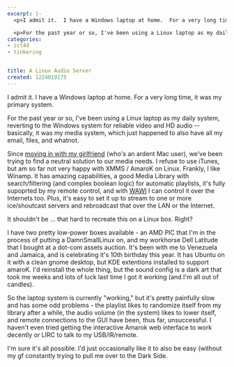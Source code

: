 ```yaml
---
excerpt: |-
  <p>I admit it.  I have a Windows laptop at home.  For a very long time, it was my primary system.</p>

  <p>For the past year or so, I've been using a Linux laptop as my daily system, reverting to the Windows system for reliable video and HD audio -- basically, it was my media system, which just happened to also have all my email, files, and whatnot.</p>
categories:
- ict4d
- tinkering


title: A Linux Audio Server
created: 1224019175
---
```

<p>I admit it.  I have a Windows laptop at home.  For a very long time, it was my primary system.</p>

<p>For the past year or so, I've been using a Linux laptop as my daily system, reverting to the Windows system for reliable video and HD audio -- basically, it was my media system, which just happened to also have all my email, files, and whatnot.</p>

<p>Since <a href="http://audreyandjon.com/">moving in with my girlfriend</a> (who's an ardent Mac user), we've been trying to find a neutral solution to our media needs.  I refuse to use iTunes, but am so far not very happy with XMMS / AmaroK on Linux.  Frankly, I like Winamp.  It has amazing capabilities, a good Media Library with search/filtering (and complex boolean logic) for automatic playlists, it's fully supoprted by my remote control, and with <a href="http://www.flippet.org/wawi/">WAWI</a> I can control it over the Internets too.  Plus, it's easy to set it up to stream to one or more ice/shoutcast servers and rebroadcast that over the LAN or the Internet.</p>

<p>It shouldn't be ... that hard to recreate this on a Linux box.  Right?</p>

<p>I have two pretty low-power boxes available - an AMD PIC that I'm in the process of putting a DamnSmallLinux on, and my workhorse Dell Latitude that I bought at a dot-com assets auction.  It's been with me to Venezuela and Jamaica, and is celebrating it's 10th birthday this year.  It has Ubuntu on it with a clean gnome desktop, but KDE extentions installed to support amaroK.  I'd reinstall the whole thing, but the sound config is a dark art that took me weeks and lots of luck last time I got it working (and I'm all out of candles).</p>

<p>So the laptop system is currently "working," but it's pretty painfully slow and has some odd problems - the playlist likes to randomize itself from my library after a while, the audio volume (in the system) likes to lower itself, and remote connections to the GUI have been, thus far, unsuccessful.  I haven't even tried getting the interactive Amarok web interface to work decently or LIRC to talk to my USB/IR/remote.</p>

<p>I'm sure it's all possible.  I'd just occasionally like it to also be easy (without my gf constantly trying to pull me over to the Dark Side.</p>
